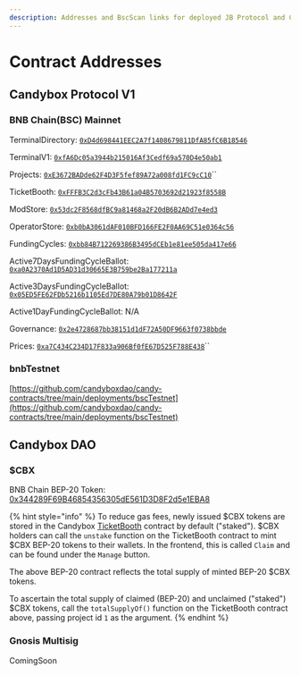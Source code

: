 ```yaml
---
description: Addresses and BscScan links for deployed JB Protocol and CBX DAO contracts.
---
```


# Contract Addresses

## Candybox Protocol V1

### BNB Chain(BSC) Mainnet

TerminalDirectory: [`0xD4d698441EEC2A7f1408679811DfA85fC6B18546`](https://bscscan.com/address/0xD4d698441EEC2A7f1408679811DfA85fC6B18546)

TerminalV1: [`0xfA6Dc05a3944b215016Af3Cedf69a570D4e50ab1`](https://bscscan.com/address/0xfA6Dc05a3944b215016Af3Cedf69a570D4e50ab1)

Projects: [`0xE3672BADde62F4D3F5fef89A72a008fd1FC9cC10`](https://bscscan.com/address/0xE3672BADde62F4D3F5fef89A72a008fd1FC9cC10)\`\`

TicketBooth: [`0xFFFB3C2d3cFb43B61a04B5703692d21923f8558B`](https://bscscan.com/address/0xFFFB3C2d3cFb43B61a04B5703692d21923f8558B)

ModStore: [`0x53dc2F8568dfBC9a81468a2F20dB6B2ADd7e4ed3`](https://bscscan.com/address/0x53dc2F8568dfBC9a81468a2F20dB6B2ADd7e4ed3)

OperatorStore: [`0xb0bA3061dAF010BFD166FE2F0AA69C51e0364c56`](https://bscscan.com/address/0xb0bA3061dAF010BFD166FE2F0AA69C51e0364c56)

FundingCycles: [`0xbb84B712269386B3495dCEb1e81ee505da417e66`](https://bscscan.com/address/0xbb84B712269386B3495dCEb1e81ee505da417e66)

Active7DaysFundingCycleBallot: [`0xa0A2370Ad1D5AD31d30665E3B759be2Ba177211a`](https://bscscan.com/address/0xa0A2370Ad1D5AD31d30665E3B759be2Ba177211a)

Active3DaysFundingCycleBallot: [`0x05ED5FE62FDb5216b1105Ed7DE80A79b01D8642F`](https://bscscan.com/address/0x05ED5FE62FDb5216b1105Ed7DE80A79b01D8642F)

Active1DayFundingCycleBallot: N/A

Governance: [`0x2e4728687bb38151d1dF72A50DF9663f0738bbde`](https://bscscan.com/address/0x2e4728687bb38151d1dF72A50DF9663f0738bbde)

Prices: [`0xa7C434C234D17F833a906Bf0fE67D525F788E438`](https://bscscan.com/address/0xa7C434C234D17F833a906Bf0fE67D525F788E438)\`\`

### bnbTestnet

[https://github.com/candyboxdao/candy-contracts/tree/main/deployments/bscTestnet](https://github.com/candyboxdao/candy-contracts/tree/main/deployments/bscTestnet)


## Candybox DAO

### $CBX

BNB Chain BEP-20 Token: [0x344289F69B46854356305dE561D3D8F2d5e1EBA8](https://bscscan.com/token/0x344289F69B46854356305dE561D3D8F2d5e1EBA8)

{% hint style="info" %}
To reduce gas fees, newly issued $CBX tokens are stored in the Candybox [TicketBooth](../protocol-v1/ticketbooth/) contract by default ("staked"). $CBX holders can call the `unstake` function on the TicketBooth contract to mint $CBX BEP-20 tokens to their wallets. In the frontend, this is called `Claim` and can be found under the `Manage` button.

The above BEP-20 contract reflects the total supply of minted BEP-20 $CBX tokens.

To ascertain the total supply of claimed (BEP-20) and unclaimed ("staked") $CBX tokens, call the `totalSupplyOf()` function on the TicketBooth contract above, passing project id `1` as the argument.
{% endhint %}

### Gnosis Multisig

ComingSoon
